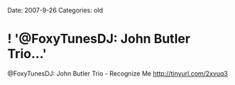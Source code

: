 Date: 2007-9-26
Categories: old

# ! '@FoxyTunesDJ: John Butler Trio…'

@FoxyTunesDJ: John Butler Trio - Recognize Me http://tinyurl.com/2xvuq3
